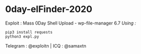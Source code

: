 # 0day-elFinder-2020
Exploit : Mass 0Day Shell Upload - wp-file-manager 6.7
*Using :*
```
pip3 install requests
python3 expl.py
```
Telegram : @exploitn | ICQ : @samaxtn
